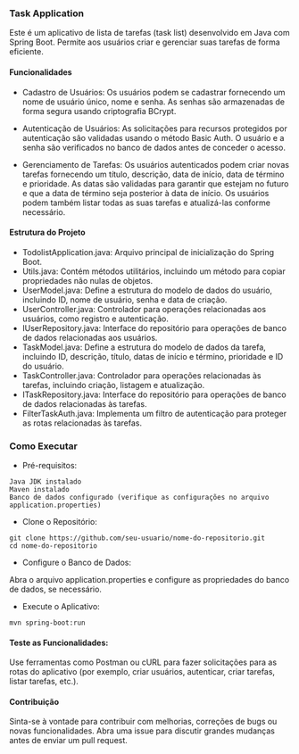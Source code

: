### Task Application
Este é um aplicativo de lista de tarefas (task list) desenvolvido em Java com Spring Boot. Permite aos usuários criar e gerenciar suas tarefas de forma eficiente.

#### Funcionalidades
* Cadastro de Usuários: Os usuários podem se cadastrar fornecendo um nome de usuário único, nome e senha. As senhas são armazenadas de forma segura usando criptografia BCrypt.

* Autenticação de Usuários: As solicitações para recursos protegidos por autenticação são validadas usando o método Basic Auth. O usuário e a senha são verificados no banco de dados antes de conceder o acesso.

* Gerenciamento de Tarefas: Os usuários autenticados podem criar novas tarefas fornecendo um título, descrição, data de início, data de término e prioridade. As datas são validadas para garantir que estejam no futuro e que a data de término seja posterior à data de início. Os usuários podem também listar todas as suas tarefas e atualizá-las conforme necessário.

#### Estrutura do Projeto
* TodolistApplication.java: Arquivo principal de inicialização do Spring Boot.
* Utils.java: Contém métodos utilitários, incluindo um método para copiar propriedades não nulas de objetos.
* UserModel.java: Define a estrutura do modelo de dados do usuário, incluindo ID, nome de usuário, senha e data de criação.
* UserController.java: Controlador para operações relacionadas aos usuários, como registro e autenticação.
* IUserRepository.java: Interface do repositório para operações de banco de dados relacionadas aos usuários.
* TaskModel.java: Define a estrutura do modelo de dados da tarefa, incluindo ID, descrição, título, datas de início e término, prioridade e ID do usuário.
* TaskController.java: Controlador para operações relacionadas às tarefas, incluindo criação, listagem e atualização.
* ITaskRepository.java: Interface do repositório para operações de banco de dados relacionadas às tarefas.
* FilterTaskAuth.java: Implementa um filtro de autenticação para proteger as rotas relacionadas às tarefas.

### Como Executar
* Pré-requisitos:
```
Java JDK instalado
Maven instalado
Banco de dados configurado (verifique as configurações no arquivo application.properties)
```
* Clone o Repositório:
```
git clone https://github.com/seu-usuario/nome-do-repositorio.git
cd nome-do-repositorio
```
* Configure o Banco de Dados:

Abra o arquivo application.properties e configure as propriedades do banco de dados, se necessário.

* Execute o Aplicativo:
```
mvn spring-boot:run
```

#### Teste as Funcionalidades:

Use ferramentas como Postman ou cURL para fazer solicitações para as rotas do aplicativo (por exemplo, criar usuários, autenticar, criar tarefas, listar tarefas, etc.).

#### Contribuição
Sinta-se à vontade para contribuir com melhorias, correções de bugs ou novas funcionalidades. Abra uma issue para discutir grandes mudanças antes de enviar um pull request.